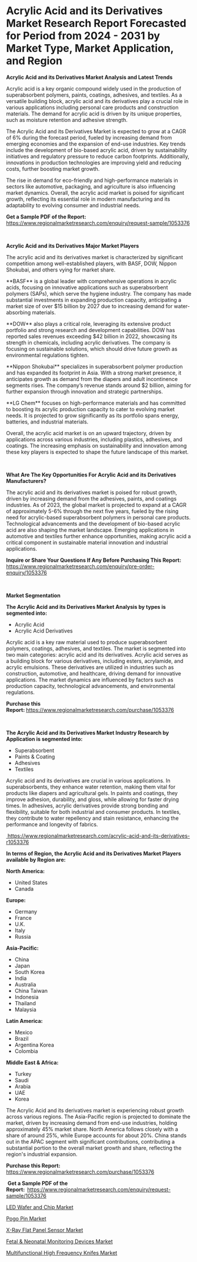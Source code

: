<p><h1>Acrylic Acid and its Derivatives Market Research Report Forecasted for Period from 2024 -  2031 by Market Type, Market Application, and Region</h1></p><p><strong>Acrylic Acid and its Derivatives Market Analysis and Latest Trends</strong></p>
<p><p>Acrylic acid is a key organic compound widely used in the production of superabsorbent polymers, paints, coatings, adhesives, and textiles. As a versatile building block, acrylic acid and its derivatives play a crucial role in various applications including personal care products and construction materials. The demand for acrylic acid is driven by its unique properties, such as moisture retention and adhesive strength.</p><p>The Acrylic Acid and its Derivatives Market is expected to grow at a CAGR of 6% during the forecast period, fueled by increasing demand from emerging economies and the expansion of end-use industries. Key trends include the development of bio-based acrylic acid, driven by sustainability initiatives and regulatory pressure to reduce carbon footprints. Additionally, innovations in production technologies are improving yield and reducing costs, further boosting market growth.</p><p>The rise in demand for eco-friendly and high-performance materials in sectors like automotive, packaging, and agriculture is also influencing market dynamics. Overall, the acrylic acid market is poised for significant growth, reflecting its essential role in modern manufacturing and its adaptability to evolving consumer and industrial needs.</p></p>
<p><strong>Get a Sample PDF of the Report:&nbsp;</strong> <a href="https://www.regionalmarketresearch.com/enquiry/request-sample/1053376">https://www.regionalmarketresearch.com/enquiry/request-sample/1053376</a></p>
<p>&nbsp;</p>
<p><strong>Acrylic Acid and its Derivatives Major Market Players</strong></p>
<p><p>The acrylic acid and its derivatives market is characterized by significant competition among well-established players, with BASF, DOW, Nippon Shokubai, and others vying for market share. </p><p>**BASF** is a global leader with comprehensive operations in acrylic acids, focusing on innovative applications such as superabsorbent polymers (SAPs), which serve the hygiene industry. The company has made substantial investments in expanding production capacity, anticipating a market size of over $15 billion by 2027 due to increasing demand for water-absorbing materials.</p><p>**DOW** also plays a critical role, leveraging its extensive product portfolio and strong research and development capabilities. DOW has reported sales revenues exceeding $42 billion in 2022, showcasing its strength in chemicals, including acrylic derivatives. The company is focusing on sustainable solutions, which should drive future growth as environmental regulations tighten.</p><p>**Nippon Shokubai** specializes in superabsorbent polymer production and has expanded its footprint in Asia. With a strong market presence, it anticipates growth as demand from the diapers and adult incontinence segments rises. The company’s revenue stands around $2 billion, aiming for further expansion through innovation and strategic partnerships.</p><p>**LG Chem** focuses on high-performance materials and has committed to boosting its acrylic production capacity to cater to evolving market needs. It is projected to grow significantly as its portfolio spans energy, batteries, and industrial materials.</p><p>Overall, the acrylic acid market is on an upward trajectory, driven by applications across various industries, including plastics, adhesives, and coatings. The increasing emphasis on sustainability and innovation among these key players is expected to shape the future landscape of this market.</p></p>
<p>&nbsp;</p>
<p><strong>What Are The Key Opportunities For Acrylic Acid and its Derivatives Manufacturers?</strong></p>
<p><p>The acrylic acid and its derivatives market is poised for robust growth, driven by increasing demand from the adhesives, paints, and coatings industries. As of 2023, the global market is projected to expand at a CAGR of approximately 5-6% through the next five years, fueled by the rising need for acrylic-based superabsorbent polymers in personal care products. Technological advancements and the development of bio-based acrylic acid are also shaping the market landscape. Emerging applications in automotive and textiles further enhance opportunities, making acrylic acid a critical component in sustainable material innovation and industrial applications.</p></p>
<p><strong>Inquire or Share Your Questions If Any Before Purchasing This Report:</strong> <a href="https://www.regionalmarketresearch.com/enquiry/pre-order-enquiry/1053376">https://www.regionalmarketresearch.com/enquiry/pre-order-enquiry/1053376</a></p>
<p>&nbsp;</p>
<p><strong>Market Segmentation</strong></p>
<p><strong>The Acrylic Acid and its Derivatives Market Analysis by types is segmented into:</strong></p>
<p><ul><li>Acrylic Acid</li><li>Acrylic Acid Derivatives</li></ul></p>
<p><p>Acrylic acid is a key raw material used to produce superabsorbent polymers, coatings, adhesives, and textiles. The market is segmented into two main categories: acrylic acid and its derivatives. Acrylic acid serves as a building block for various derivatives, including esters, acrylamide, and acrylic emulsions. These derivatives are utilized in industries such as construction, automotive, and healthcare, driving demand for innovative applications. The market dynamics are influenced by factors such as production capacity, technological advancements, and environmental regulations.</p></p>
<p><strong>Purchase this Report:&nbsp;</strong><a href="https://www.regionalmarketresearch.com/purchase/1053376">https://www.regionalmarketresearch.com/purchase/1053376</a></p>
<p>&nbsp;</p>
<p><strong>The Acrylic Acid and its Derivatives Market Industry Research by Application is segmented into:</strong></p>
<p><ul><li>Superabsorbent</li><li>Paints & Coating</li><li>Adhesives</li><li>Textiles</li></ul></p>
<p><p>Acrylic acid and its derivatives are crucial in various applications. In superabsorbents, they enhance water retention, making them vital for products like diapers and agricultural gels. In paints and coatings, they improve adhesion, durability, and gloss, while allowing for faster drying times. In adhesives, acrylic derivatives provide strong bonding and flexibility, suitable for both industrial and consumer products. In textiles, they contribute to water repellency and stain resistance, enhancing the performance and longevity of fabrics.</p></p>
<p><a href="https://www.regionalmarketresearch.com/acrylic-acid-and-its-derivatives-r1053376">&nbsp;https://www.regionalmarketresearch.com/acrylic-acid-and-its-derivatives-r1053376</a></p>
<p><strong>In terms of Region, the Acrylic Acid and its Derivatives Market Players available by Region are:</strong></p>
<p>
    <p> <strong> North America: </strong>
        <ul>
            <li>United States</li>
            <li>Canada</li>
        </ul>
        </p> 
    <p> <strong> Europe: </strong>
        <ul>
            <li>Germany</li>
            <li>France</li>
            <li>U.K.</li>
            <li>Italy</li>
            <li>Russia</li>
        </ul>
        </p> 
    <p> <strong> Asia-Pacific: </strong>
        <ul>
            <li>China</li>
            <li>Japan</li>
            <li>South Korea</li>
            <li>India</li>
            <li>Australia</li>
            <li>China Taiwan</li>
            <li>Indonesia</li>
            <li>Thailand</li>
            <li>Malaysia</li>
        </ul>
        </p> 
    <p> <strong> Latin America: </strong>
        <ul>
            <li>Mexico</li>
            <li>Brazil</li>
            <li>Argentina Korea</li>
            <li>Colombia</li>
        </ul>
        </p> 
    <p> <strong> Middle East & Africa: </strong>
        <ul>
            <li>Turkey</li>
            <li>Saudi</li>
            <li>Arabia</li>
            <li>UAE</li>
            <li>Korea</li>
        </ul>
    </p>
    </p>
<p><p>The Acrylic Acid and its derivatives market is experiencing robust growth across various regions. The Asia-Pacific region is projected to dominate the market, driven by increasing demand from end-use industries, holding approximately 45% market share. North America follows closely with a share of around 25%, while Europe accounts for about 20%. China stands out in the APAC segment with significant contributions, contributing a substantial portion to the overall market growth and share, reflecting the region's industrial expansion.</p></p>
<p><strong>Purchase this Report: </strong><a href="https://www.regionalmarketresearch.com/purchase/1053376">https://www.regionalmarketresearch.com/purchase/1053376</a></p>
<p>&nbsp;<strong>Get a Sample PDF of the Report:&nbsp;&nbsp;</strong><a href="https://www.regionalmarketresearch.com/enquiry/request-sample/1053376">https://www.regionalmarketresearch.com/enquiry/request-sample/1053376</a></p>
<p><strong></strong></p>
<p><p><a href="https://medium.com/@rionkhanvai01_78551/led-wafer-and-chip-market-analysis-report-global-insights-by-region-type-led-wafer-led-chip-54277681acea?postPublishedType=repub">LED Wafer and Chip Market</a></p><p><a href="https://issuu.com/reportprime-2/docs/pogo-pin-market-size-2030.pptx_dea0139bada35d">Pogo Pin Market</a></p><p><a href="https://issuu.com/reportprime-2/docs/x-ray-flat-panel-sensor-market-size_b42013b81f2b57">X-Ray Flat Panel Sensor Market</a></p><p><a href="https://github.com/alesiasc0na/Market-Research-Report-List-1/blob/main/fetal-neonatal-monitoring-devices-market.md">Fetal & Neonatal Monitoring Devices Market</a></p><p><a href="https://medium.com/@rionkhanvai01_78551/multifunctional-high-frequency-knifes-market-share-market-analysis-growth-trends-forecasts-cbce0961ffa3">Multifunctional High Frequency Knifes Market</a></p></p>